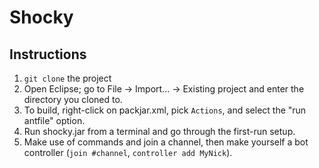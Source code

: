 Shocky
======

Instructions
-----
1. ```git clone``` the project
2. Open Eclipse; go to File -> Import... -> Existing project and enter the directory you cloned to.
3. To build, right-click on packjar.xml, pick ```Actions```, and select the "run antfile" option.
4. Run shocky.jar from a terminal and go through the first-run setup.
5. Make use of commands and join a channel, then make yourself a bot controller (```join #channel```, ```controller add MyNick```).